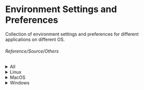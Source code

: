 # Environment Settings and Preferences    

Collection of environment settings and preferences for different applications on different OS.

###### Reference/Source/Others
<details><summary>All</summary>

[Reference to dictionary set up](https://www.vivaolinux.com.br/artigo/Corretor-Ortografico-no-Vim-Guia-definitivo)
</details>

<details><summary>Linux</summary></details>
<details><summary>MacOS</summary></details>
<details><summary>Windows</summary>

[Reference to Cmder setting path error](https://github.com/cmderdev/cmder/issues/121#issuecomment-565360486)
</details>